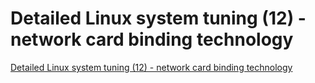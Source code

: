 # Detailed Linux system tuning (12) - network card binding technology
[Detailed Linux system tuning (12) - network card binding technology](https://aiwithcloud.com/2022/09/19/detailed_linux_system_tuning_12___network_card_binding_technology/)